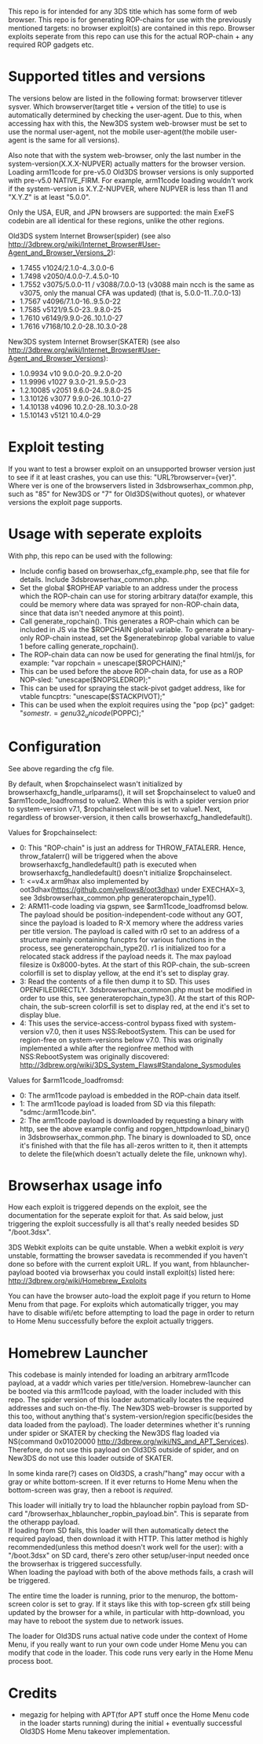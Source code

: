 This repo is for intended for any 3DS title which has some form of web browser. This repo is for generating ROP-chains for use with the previously mentioned targets: no browser exploit(s) are contained in this repo. Browser exploits seperate from this repo can use this for the actual ROP-chain + any required ROP gadgets etc.

# Supported titles and versions
The versions below are listed in the following format: browserver titlever sysver. Which browserver(target title + version of the title) to use is automatically determined by checking the user-agent. Due to this, when accessing hax with this, the New3DS system web-browser must be set to use the normal user-agent, not the mobile user-agent(the mobile user-agent is the same for all versions).

Also note that with the system web-browser, only the last number in the system-version(X.X.X-NUPVER) actually matters for the browser version. Loading arm11code for pre-v5.0 Old3DS browser versions is only supported with pre-v5.0 NATIVE_FIRM. For example, arm11code loading wouldn't work if the system-version is X.Y.Z-NUPVER, where NUPVER is less than 11 and "X.Y.Z" is at least "5.0.0".

Only the USA, EUR, and JPN browsers are supported: the main ExeFS codebin are all identical for these regions, unlike the other regions.

Old3DS system Internet Browser(spider) (see also http://3dbrew.org/wiki/Internet_Browser#User-Agent_and_Browser_Versions_2):
* 1.7455 v1024/2.1.0-4..3.0.0-6
* 1.7498 v2050/4.0.0-7..4.5.0-10
* 1.7552 v3075/5.0.0-11 / v3088/7.0.0-13 (v3088 main ncch is the same as v3075, only the manual CFA was updated) (that is, 5.0.0-11..7.0.0-13)
* 1.7567 v4096/7.1.0-16..9.5.0-22
* 1.7585 v5121/9.5.0-23..9.8.0-25
* 1.7610 v6149/9.9.0-26..10.1.0-27
* 1.7616 v7168/10.2.0-28..10.3.0-28

New3DS system Internet Browser(SKATER) (see also http://3dbrew.org/wiki/Internet_Browser#User-Agent_and_Browser_Versions):
* 1.0.9934 v10 9.0.0-20..9.2.0-20
* 1.1.9996 v1027 9.3.0-21..9.5.0-23
* 1.2.10085 v2051 9.6.0-24..9.8.0-25
* 1.3.10126 v3077 9.9.0-26..10.1.0-27
* 1.4.10138 v4096 10.2.0-28..10.3.0-28
* 1.5.10143 v5121 10.4.0-29

# Exploit testing
If you want to test a browser exploit on an unsupported browser version just to see if it at least crashes, you can use this: "URL?browserver={ver}". Where ver is one of the browservers listed in 3dsbrowserhax_common.php, such as "85" for New3DS or "7" for Old3DS(without quotes), or whatever versions the exploit page supports.

# Usage with seperate exploits
With php, this repo can be used with the following:
* Include config based on browserhax_cfg_example.php, see that file for details. Include 3dsbrowserhax_common.php.
* Set the global $ROPHEAP variable to an address under the process which the ROP-chain can use for storing arbitrary data(for example, this could be memory where data was sprayed for non-ROP-chain data, since that data isn't needed anymore at this point).
* Call generate_ropchain(). This generates a ROP-chain which can be included in JS via the $ROPCHAIN global variable. To generate a binary-only ROP-chain instead, set the $generatebinrop global variable to value 1 before calling generate_ropchain().
* The ROP-chain data can now be used for generating the final html/js, for example: "var ropchain = unescape($ROPCHAIN);"
* This can be used before the above ROP-chain data, for use as a ROP NOP-sled: "unescape($NOPSLEDROP);"
* This can be used for spraying the stack-pivot gadget address, like for vtable funcptrs: "unescape($STACKPIVOT);"
* This can be used when the exploit requires using the "pop {pc}" gadget: "$somestr.= genu32_unicode($POPPC);"

# Configuration
See above regarding the cfg file.

By default, when $ropchainselect wasn't initialized by browserhaxcfg_handle_urlparams(), it will set $ropchainselect to value0 and $arm11code_loadfromsd to value2. When this is with a spider version prior to system-version v7.1, $ropchainselect will be set to value1. Next, regardless of browser-version, it then calls browserhaxcfg_handledefault().

Values for $ropchainselect:
* 0: This "ROP-chain" is just an address for THROW_FATALERR. Hence, throw_fatalerr() will be triggered when the above browserhaxcfg_handledefault() path is executed when browserhaxcfg_handledefault() doesn't initialize $ropchainselect.
* 1: <=v4.x arm9hax also implemented by oot3dhax(https://github.com/yellows8/oot3dhax) under EXECHAX=3, see 3dsbrowserhax_common.php generateropchain_type1().
* 2: ARM11-code loading via gspwn, see $arm11code_loadfromsd below. The payload should be position-independent-code without any GOT, since the payload is loaded to R-X memory where the address varies per title version. The payload is called with r0 set to an address of a structure mainly containing funcptrs for various functions in the process, see generateropchain_type2(). r1 is initialized too for a relocated stack address if the payload needs it. The max payload filesize is 0x8000-bytes. At the start of this ROP-chain, the sub-screen colorfill is set to display yellow, at the end it's set to display gray.
* 3: Read the contents of a file then dump it to SD. This uses OPENFILEDIRECTLY. 3dsbrowserhax_common.php must be modified in order to use this, see generateropchain_type3(). At the start of this ROP-chain, the sub-screen colorfill is set to display red, at the end it's set to display blue.
* 4: This uses the service-access-control bypass fixed with system-version v7.0, then it uses NSS:RebootSystem. This can be used for region-free on system-versions below v7.0. This was originally implemented a while after the regionfree method with NSS:RebootSystem was originally discovered: http://3dbrew.org/wiki/3DS_System_Flaws#Standalone_Sysmodules

Values for $arm11code_loadfromsd:
* 0: The arm11code payload is embedded in the ROP-chain data itself.
* 1: The arm11code payload is loaded from SD via this filepath: "sdmc:/arm11code.bin".
* 2: The arm11code payload is downloaded by requesting a binary with http, see the above example config and ropgen_httpdownload_binary() in 3dsbrowserhax_common.php. The binary is downloaded to SD, once it's finished with that the file has all-zeros written to it, then it attempts to delete the file(which doesn't actually delete the file, unknown why).

# Browserhax usage info
How each exploit is triggered depends on the exploit, see the documentation for the seperate exploit for that. As said below, just triggering the exploit successfully is all that's really needed besides SD "/boot.3dsx".

3DS Webkit exploits can be quite unstable. When a webkit exploit is *very* unstable, formatting the browser savedata is recommended if you haven't done so before with the current exploit URL. If you want, from hblauncher-payload booted via browserhax you could install exploit(s) listed here: http://3dbrew.org/wiki/Homebrew_Exploits

You can have the browser auto-load the exploit page if you return to Home Menu from that page. For exploits which automatically trigger, you may have to disable wifi/etc before attempting to load the page in order to return to Home Menu successfully before the exploit actually triggers.

# Homebrew Launcher
This codebase is mainly intended for loading an arbitrary arm11code payload, at a vaddr which varies per title/version. Homebrew-launcher can be booted via this arm11code payload, with the loader included with this repo. The spider version of this loader automatically locates the required addresses and such on-the-fly. The New3DS web-browser is supported by this too, without anything that's system-version/region specific(besides the data loaded from the payload). The loader determines whether it's running under spider or SKATER by checking the New3DS flag loaded via NS(command 0x01020000 http://3dbrew.org/wiki/NS_and_APT_Services). Therefore, do not use this payload on Old3DS outside of spider, and on New3DS do not use this loader outside of SKATER.

In some kinda rare(?) cases on Old3DS, a crash/"hang" may occur with a gray or white bottom-screen. If it ever returns to Home Menu when the bottom-screen was gray, then a reboot is *required*.

This loader will initially try to load the hblauncher ropbin payload from SD-card "/browserhax_hblauncher_ropbin_payload.bin". This is separate from the otherapp payload.  
If loading from SD fails, this loader will then automatically detect the required payload, then download it with HTTP. This latter method is highly recommended(unless this method doesn't work well for the user): with a "/boot.3dsx" on SD card, there's zero other setup/user-input needed once the browserhax is triggered successfully.  
When loading the payload with both of the above methods fails, a crash will be triggered.

The entire time the loader is running, prior to the menurop, the bottom-screen color is set to gray. If it stays like this with top-screen gfx still being updated by the browser for a while, in particular with http-download, you may have to reboot the system due to network issues.

The loader for Old3DS runs actual native code under the context of Home Menu, if you really want to run your own code under Home Menu you can modify that code in the loader. This code runs very early in the Home Menu process boot.

# Credits
* megazig for helping with APT(for APT stuff once the Home Menu code in the loader starts running) during the initial + eventually successful Old3DS Home Menu takeover implementation.


